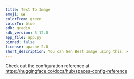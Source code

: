 ```yaml
---
title: Text To Image
emoji: 🖼️
colorFrom: green
colorTo: blue
sdk: gradio
sdk_version: 5.12.0
app_file: app.py
pinned: false
license: apache-2.0
short_description: You can Gen Best Image using this. ✔️
---
```


Check out the configuration reference at https://huggingface.co/docs/hub/spaces-config-reference